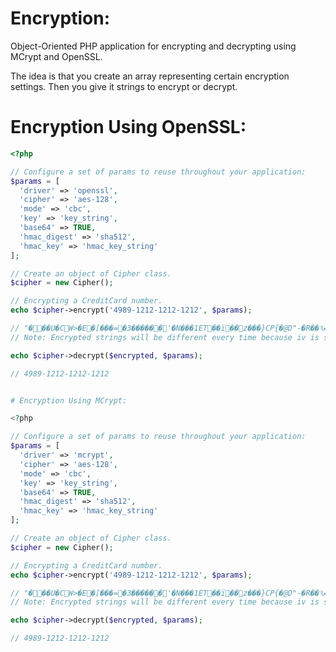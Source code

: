 # Encryption:

Object-Oriented PHP application for encrypting and decrypting using MCrypt and OpenSSL.

The idea is that you create an array representing certain encryption settings. Then you give it strings to encrypt or decrypt.


# Encryption Using OpenSSL:

```php
<?php

// Configure a set of params to reuse throughout your application:
$params = [
  'driver' => 'openssl',
  'cipher' => 'aes-128',
  'mode' => 'cbc',
  'key' => 'key_string',
  'base64' => TRUE,
  'hmac_digest' => 'sha512',
  'hmac_key' => 'hmac_key_string'
];

// Create an object of Cipher class.
$cipher = new Cipher();

// Encrypting a CreditCard number.
echo $cipher->encrypt('4989-1212-1212-1212', $params);

// "���U�CW>�E�[���=�3������'�N���1ET��ï��z���}CP{�@D"-�R��Ԅ���2WӁ���".<�aE�;�K.-�Ma��e�wC쑁m�R�Q"
// Note: Encrypted strings will be different every time because iv is stored with the output.

echo $cipher->decrypt($encrypted, $params);

// 4989-1212-1212-1212


# Encryption Using MCrypt:

<?php

// Configure a set of params to reuse throughout your application:
$params = [
  'driver' => 'mcrypt',
  'cipher' => 'aes-128',
  'mode' => 'cbc',
  'key' => 'key_string',
  'base64' => TRUE,
  'hmac_digest' => 'sha512',
  'hmac_key' => 'hmac_key_string'
];

// Create an object of Cipher class.
$cipher = new Cipher();

// Encrypting a CreditCard number.
echo $cipher->encrypt('4989-1212-1212-1212', $params);

// "���U�CW>�E�[���=�3������'�N���1ET��ï��z���}CP{�@D"-�R��Ԅ���2WӁ���".<�aE�;�K.-�Ma��e�wC쑁m�R�Q"
// Note: Encrypted strings will be different every time because iv is stored with the output.

echo $cipher->decrypt($encrypted, $params);

// 4989-1212-1212-1212
